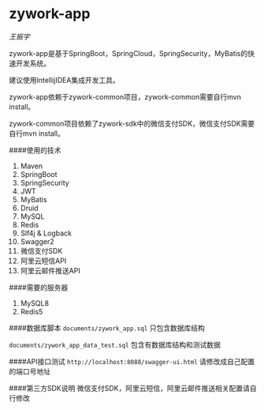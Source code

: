 # zywork-app

*王振宇*

zywork-app是基于SpringBoot，SpringCloud，SpringSecurity，MyBatis的快速开发系统。

建议使用IntellijIDEA集成开发工具。

zywork-app依赖于zywork-common项目，zywork-common需要自行mvn install。

zywork-common项目依赖了zywork-sdk中的微信支付SDK，微信支付SDK需要自行mvn install。

####使用的技术
1. Maven
2. SpringBoot
3. SpringSecurity
4. JWT
5. MyBatis
6. Druid
7. MySQL
8. Redis
9. Slf4j & Logback
10. Swagger2
11. 微信支付SDK
12. 阿里云短信API
13. 阿里云邮件推送API

####需要的服务器
1. MySQL8
2. Redis5

####数据库脚本
```documents/zywork_app.sql``` 只包含数据库结构 

```documents/zywork_app_data_test.sql``` 包含有数据库结构和测试数据

####API接口测试
```http://localhost:8088/swagger-ui.html``` 请修改成自己配置的端口号地址

####第三方SDK说明
微信支付SDK，阿里云短信，阿里云邮件推送相关配置请自行修改

